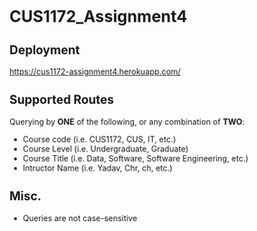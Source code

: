 # CUS1172_Assignment4

## Deployment
https://cus1172-assignment4.herokuapp.com/

## Supported Routes
Querying by **ONE** of the following, or any combination of **TWO**:
- Course code (i.e. CUS1172, CUS, IT, etc.)
- Course Level (i.e. Undergraduate, Graduate)
- Course Title (i.e. Data, Software, Software Engineering, etc.)
- Intructor Name (i.e. Yadav, Chr, ch, etc.)

## Misc.
- Queries are not case-sensitive
